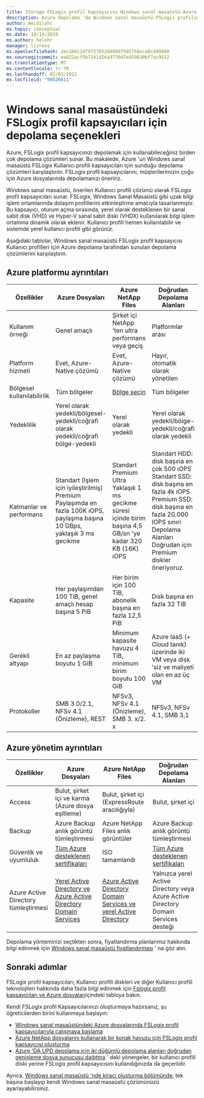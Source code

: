 ```yaml
---
title: Storage FSLogix profil kapsayıcısı Windows sanal masaüstü-Azure
description: Azure depolama 'da Windows sanal masaüstü FSLogix profilinizi depolama seçenekleri.
author: Heidilohr
ms.topic: conceptual
ms.date: 10/14/2019
ms.author: helohr
manager: lizross
ms.openlocfilehash: 2ec166c1df9727052d4980f5d5758ece8c499880
ms.sourcegitcommit: ea822acf5b7141d26a3776d7ed59630bf7ac9532
ms.translationtype: MT
ms.contentlocale: tr-TR
ms.lasthandoff: 02/03/2021
ms.locfileid: "99526611"
---
```

# <a name="storage-options-for-fslogix-profile-containers-in-windows-virtual-desktop"></a>Windows sanal masaüstündeki FSLogix profil kapsayıcıları için depolama seçenekleri

Azure, FSLogix profil kapsayıcınızı depolamak için kullanabileceğiniz birden çok depolama çözümleri sunar. Bu makalede, Azure 'un Windows sanal masaüstü FSLogix Kullanıcı profili kapsayıcıları için sunduğu depolama çözümleri karşılaştırılır. FSLogix profil kapsayıcılarını, müşterilerimizin çoğu için Azure dosyalarında depolamanızı öneririz.

Windows sanal masaüstü, önerilen Kullanıcı profili çözümü olarak FSLogix profil kapsayıcıları sunar. FSLogix, Windows Sanal Masaüstü gibi uzak bilgi işlem ortamlarında dolaşım profillerini etkinleştirme amacıyla tasarlanmıştır. Bu kapsayıcı, oturum açma sırasında, yerel olarak desteklenen bir sanal sabit disk (VHD) ve Hyper-V sanal sabit diski (VHDX) kullanılarak bilgi işlem ortamına dinamik olarak eklenir. Kullanıcı profili hemen kullanılabilir ve sistemde yerel kullanıcı profili gibi görünür.

Aşağıdaki tablolar, Windows sanal masaüstü FSLogix profil kapsayıcısı Kullanıcı profilleri için Azure depolama tarafından sunulan depolama çözümlerini karşılaştırın.

## <a name="azure-platform-details"></a>Azure platformu ayrıntıları

|Özellikler|Azure Dosyaları|Azure NetApp Files|Doğrudan Depolama Alanları|
|--------|-----------|------------------|---------------------|
|Kullanım örneği|Genel amaçlı|Şirket içi NetApp 'ten ultra performans veya geçiş|Platformlar arası|
|Platform hizmeti|Evet, Azure-Native çözümü|Evet, Azure-Native çözümü|Hayır, otomatik olarak yönetilen|
|Bölgesel kullanılabilirlik|Tüm bölgeler|[Bölge seçin](https://azure.microsoft.com/global-infrastructure/services/?products=netapp&regions=all)|Tüm bölgeler|
|Yedeklilik|Yerel olarak yedekli/bölgesel-yedekli/coğrafi olarak yedekli/coğrafi bölge-yedekli|Yerel olarak yedekli|Yerel olarak yedekli/bölge-yedekli/coğrafi olarak yedekli|
|Katmanlar ve performans| Standart (Işlem için iyileştirilmiş)<br>Premium<br>Paylaşımda en fazla 100K ıOPS, paylaşma başına 10 GBps, yaklaşık 3 ms gecikme|Standart<br>Premium<br>Ultra<br>Yaklaşık 1 ms gecikme süresi içinde birim başına 4,5 GB/sn 'ye kadar 320 KB (16K) ıOPS|Standart HDD: disk başına en çok 500 ıOPS<br>Standart SSD: disk başına en fazla 4k ıOPS<br>Premium SSD: disk başına en fazla 20.000 IOPS sınırı<br>Depolama Alanları Doğrudan için Premium diskler öneriyoruz|
|Kapasite|Her paylaşımdan 100 TiB, genel amaçlı hesap başına 5 PiB |Her birim için 100 TiB, abonelik başına en fazla 12,5 PiB|Disk başına en fazla 32 TiB|
|Gerekli altyapı|En az paylaşma boyutu 1 GiB|Minimum kapasite havuzu 4 TiB, minimum birim boyutu 100 GiB|Azure IaaS (+ Cloud tanık) üzerinde iki VM veya disk 'siz ve maliyeti olan en az üç VM|
|Protokoller|SMB 3.0/2.1, NFSv 4.1 (Önizleme), REST|NFSv3, NFSv 4.1 (Önizleme), SMB 3. x/2. x|NFSv3, NFSv 4.1, SMB 3,1|

## <a name="azure-management-details"></a>Azure yönetim ayrıntıları

|Özellikler|Azure Dosyaları|Azure NetApp Files|Doğrudan Depolama Alanları|
|--------|-----------|------------------|---------------------|
|Access|Bulut, şirket içi ve karma (Azure dosya eşitleme)|Bulut, şirket içi (ExpressRoute aracılığıyla)|Bulut, şirket içi|
|Backup|Azure Backup anlık görüntü tümleştirmesi|Azure NetApp Files anlık görüntüler|Azure Backup anlık görüntü tümleştirmesi|
|Güvenlik ve uyumluluk|[Tüm Azure desteklenen sertifikaları](https://www.microsoft.com/trustcenter/compliance/complianceofferings)|ISO tamamlandı|[Tüm Azure desteklenen sertifikaları](https://www.microsoft.com/trustcenter/compliance/complianceofferings)|
|Azure Active Directory tümleştirmesi|[Yerel Active Directory ve Azure Active Directory Domain Services](../storage/files/storage-files-active-directory-overview.md)|[Azure Active Directory Domain Services ve yerel Active Directory](../azure-netapp-files/azure-netapp-files-faqs.md#does-azure-netapp-files-support-azure-active-directory)|Yalnızca yerel Active Directory veya Azure Active Directory Domain Services desteği|

Depolama yönteminizi seçtikten sonra, fiyatlandırma planlarımız hakkında bilgi edinmek için [Windows sanal masaüstü fiyatlandırması](https://azure.microsoft.com/pricing/details/virtual-desktop/) ' na göz atın.

## <a name="next-steps"></a>Sonraki adımlar

FSLogix profil kapsayıcıları, Kullanıcı profili diskleri ve diğer Kullanıcı profili teknolojileri hakkında daha fazla bilgi edinmek için [Fslogix profil kapsayıcıları ve Azure dosyaları](fslogix-containers-azure-files.md)içindeki tabloya bakın.

Kendi FSLogix profil Kapsayıcılarınızı oluşturmaya hazırsanız, şu öğreticilerden birini kullanmaya başlayın:

- [Windows sanal masaüstündeki Azure dosyalarında FSLogix profil kapsayıcılarıyla çalışmaya başlama](create-file-share.md)
- [Azure NetApp dosyalarını kullanarak bir konak havuzu için FSLogix profil kapsayıcısı oluşturma](create-fslogix-profile-container.md)
- [Azure 'DA UPD depolama için iki düğümlü depolama alanları doğrudan genişleme dosya sunucusu dağıtma](/windows-server/remote/remote-desktop-services/rds-storage-spaces-direct-deployment/) ' daki yönergeler, bir kullanıcı profili diski yerine FSLogix profil kapsayıcısını kullandığınızda da geçerlidir.

Ayrıca, [Windows sanal masaüstü 'nde kiracı oluşturma bölümünde](./virtual-desktop-fall-2019/tenant-setup-azure-active-directory.md), tek başına başlayıp kendi Windows sanal masaüstü çözümünüzü ayarlayabilirsiniz.
